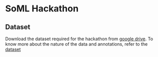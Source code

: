 # SoML Hackathon

## Dataset

Download the dataset required for the hackathon from [google drive](https://drive.google.com/file/d/1rAYZBd3z5FA9IjxiCPa-PbAGuyWChwdX/view?usp=sharing). To know more about the nature of the data and annotations, refer to the [dataset](./dataset/)
